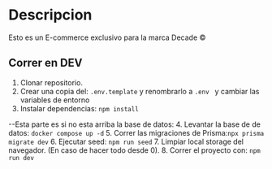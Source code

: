# Descripcion 

Esto es un E-commerce exclusivo para la marca Decade ©


## Correr en DEV

1. Clonar repositorio.
2. Crear una copia del: ```.env.template``` y renombrarlo a ```.env ``` y cambiar las variables de entorno
3. Instalar dependencias: ```npm install```

--Esta parte es si no esta arriba la base de datos:
4. Levantar la base de de datos: ```docker compose up -d```
5. Correr las migraciones de Prisma:```npx prisma migrate dev```
6. Ejecutar seed: ```npm run seed```
7. Limpiar local storage del navegador. (En caso de hacer todo desde 0).
8. Correr el proyecto con: ```npm run dev```



